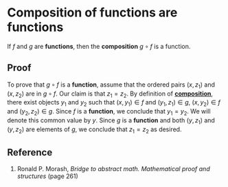 # Composition of functions are functions

If $f$ and $g$ are **functions**, then the **composition** $g \circ f$ is a function.

## Proof

To prove that $g \circ f$ is a **function**, assume that the ordered pairs $(x, z_1)$ and $(x, z_2)$ are in $g \circ f$. Our claim is that $z_1 = z_2$. By definition of [**composition**](./0007-composition.md), there exist objects $y_1$ and $y_2$ such that $(x, y_1) \in f$ and $(y_1, z_1) \in g$, $(x, y_2) \in f$ and $(y_2, z_2) \in g$. Since $f$ is a **function**, we conclude that $y_1 = y_2$. We will denote this common value by $y$. Since $g$ is a **function** and both $(y, z_1)$ and $(y, z_2)$ are elements of $g$, we conclude that $z_1 = z_2$ as desired.

## Reference

1. Ronald P. Morash, *Bridge to abstract math. Mathematical proof and structures* (page 261)